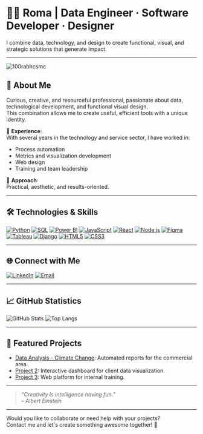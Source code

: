 <!-- Hi! 👋 I'm Roma -->

# 👩‍💻 Roma | Data Engineer · Software Developer · Designer

I combine data, technology, and design to create functional, visual, and strategic solutions that generate impact.

---

<p align="left"> <img src="https://komarev.com/ghpvc/?username=100rabhcsmc&label=Profile%20views&color=0e75b6&style=flat" alt="100rabhcsmc" /> </p>


## 🚀 About Me

Curious, creative, and resourceful professional, passionate about data, technological development, and functional visual design.  
This combination allows me to create useful, efficient tools with a unique identity.

🔹 **Experience**:  
With several years in the technology and service sector, I have worked in:
- Process automation
- Metrics and visualization development
- Web design
- Training and team leadership

🔹 **Approach**:  
Practical, aesthetic, and results-oriented.

---

## 🛠️ Technologies & Skills

[![Python](https://img.shields.io/badge/-Python-3776AB?style=for-the-badge&logo=python&logoColor=white)](#)
[![SQL](https://img.shields.io/badge/-SQL-4479A1?style=for-the-badge&logo=mysql&logoColor=white)](#)
[![Power BI](https://img.shields.io/badge/-Power%20BI-F2C811?style=for-the-badge&logo=powerbi&logoColor=black)](#)
[![JavaScript](https://img.shields.io/badge/-JavaScript-F7DF1E?style=for-the-badge&logo=javascript&logoColor=black)](#)
[![React](https://img.shields.io/badge/-React-61DAFB?style=for-the-badge&logo=react&logoColor=black)](#)
[![Node.js](https://img.shields.io/badge/-Node.js-339933?style=for-the-badge&logo=node.js&logoColor=white)](#)
[![Figma](https://img.shields.io/badge/-Figma-F24E1E?style=for-the-badge&logo=figma&logoColor=white)](#)
[![Tableau](https://img.shields.io/badge/-Tableau-E97627?style=for-the-badge&logo=tableau&logoColor=white)](#)
[![Django](https://img.shields.io/badge/-Django-092E20?style=for-the-badge&logo=django&logoColor=white)](#)
[![HTML5](https://img.shields.io/badge/-HTML5-E34F26?style=for-the-badge&logo=html5&logoColor=white)](#)
[![CSS3](https://img.shields.io/badge/-CSS3-1572B6?style=for-the-badge&logo=css3&logoColor=white)](#)

---

## 🌐 Connect with Me

[![LinkedIn](https://img.shields.io/badge/-LinkedIn-0A66C2?style=for-the-badge&logo=linkedin&logoColor=white)](https://www.linkedin.com/in/rominazagordo/)
[![Email](https://img.shields.io/badge/-Email-D14836?style=for-the-badge&logo=gmail&logoColor=white)](mailto:romizagordo@gmail.com)

---

## 📈 GitHub Statistics

![GitHub Stats](https://github-readme-stats.vercel.app/api?username=romarvz&show_icons=true&theme=radical)
![Top Langs](https://github-readme-stats.vercel.app/api/top-langs/?username=romarvz&layout=compact&theme=radical)

---

## 🚩 Featured Projects

- [Data Analysis - Climate Change](https://github.com/romarvz/Stanford-Python-Project): Automated reports for the commercial area.
- [Project 2](https://github.com/romarvz/proyecto2): Interactive dashboard for client data visualization.
- [Project 3](https://github.com/romarvz/proyecto3): Web platform for internal training.

---

> _“Creativity is intelligence having fun.”_  
> _– Albert Einstein_

---

Would you like to collaborate or need help with your projects?  
Contact me and let's create something awesome together! 🚀
